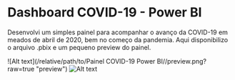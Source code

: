 # Dashboard COVID-19 - Power BI

Desenvolvi um simples painel para acompanhar o avanço da COVID-19 em meados de abril de 2020, bem no começo da pandemia. Aqui disponibilizo o arquivo .pbix e um pequeno preview do painel.

![Alt text](/relative/path/to/Painel COVID-19 Power BI//preview.png?raw=true "preview")
![Alt text](/relative/path/to/img.jpg?raw=true "Optional Title")
